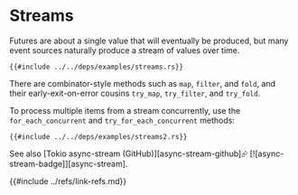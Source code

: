 # Streams

Futures are about a single value that will eventually be produced, but many event sources naturally produce a stream of values over time.

```rust,editable,mdbook-runnable
{{#include ../../deps/examples/streams.rs}}
```

There are combinator-style methods such as `map`, `filter`, and `fold`, and their early-exit-on-error cousins `try_map`, `try_filter`, and `try_fold`.

To process multiple items from a stream concurrently, use the `for_each_concurrent` and `try_for_each_concurrent` methods:

```rust,editable,noplayground,no_run
{{#include ../../deps/examples/streams2.rs}}
```

See also [Tokio async-stream (GitHub)][async-stream-github]⮳ [![async-stream-badge]][async-stream].

{{#include ../refs/link-refs.md}}
